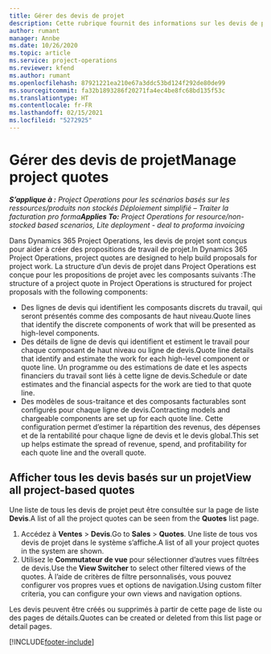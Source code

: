 ```yaml
---
title: Gérer des devis de projet
description: Cette rubrique fournit des informations sur les devis de projet.
author: rumant
manager: Annbe
ms.date: 10/26/2020
ms.topic: article
ms.service: project-operations
ms.reviewer: kfend
ms.author: rumant
ms.openlocfilehash: 87921221ea210e67a3ddc53bd124f292de80de99
ms.sourcegitcommit: fa32b1893286f20271fa4ec4be8fc68bd135f53c
ms.translationtype: HT
ms.contentlocale: fr-FR
ms.lasthandoff: 02/15/2021
ms.locfileid: "5272925"
---
```

# <a name="manage-project-quotes"></a><span data-ttu-id="fb545-103">Gérer des devis de projet</span><span class="sxs-lookup"><span data-stu-id="fb545-103">Manage project quotes</span></span>

<span data-ttu-id="fb545-104">_**S’applique à :** Project Operations pour les scénarios basés sur les ressources/produits non stockés Déploiement simplifié – Traiter la facturation pro forma_</span><span class="sxs-lookup"><span data-stu-id="fb545-104">_**Applies To:** Project Operations for resource/non-stocked based scenarios, Lite deployment - deal to proforma invoicing_</span></span>

<span data-ttu-id="fb545-105">Dans Dynamics 365 Project Operations, les devis de projet sont conçus pour aider à créer des propositions de travail de projet.</span><span class="sxs-lookup"><span data-stu-id="fb545-105">In Dynamics 365 Project Operations, project quotes are designed to help build proposals for project work.</span></span> <span data-ttu-id="fb545-106">La structure d’un devis de projet dans Project Operations est conçue pour les propositions de projet avec les composants suivants :</span><span class="sxs-lookup"><span data-stu-id="fb545-106">The structure of a project quote in Project Operations is structured for project proposals with the following components:</span></span>

  - <span data-ttu-id="fb545-107">Des lignes de devis qui identifient les composants discrets du travail, qui seront présentés comme des composants de haut niveau.</span><span class="sxs-lookup"><span data-stu-id="fb545-107">Quote lines that identify the discrete components of work that will be presented as high-level components.</span></span>
  - <span data-ttu-id="fb545-108">Des détails de ligne de devis qui identifient et estiment le travail pour chaque composant de haut niveau ou ligne de devis.</span><span class="sxs-lookup"><span data-stu-id="fb545-108">Quote line details that identify and estimate the work for each high-level component or quote line.</span></span> <span data-ttu-id="fb545-109">Un programme ou des estimations de date et les aspects financiers du travail sont liés à cette ligne de devis.</span><span class="sxs-lookup"><span data-stu-id="fb545-109">Schedule or date estimates and the financial aspects for the work are tied to that quote line.</span></span>
  - <span data-ttu-id="fb545-110">Des modèles de sous-traitance et des composants facturables sont configurés pour chaque ligne de devis.</span><span class="sxs-lookup"><span data-stu-id="fb545-110">Contracting models and chargeable components are set up for each quote line.</span></span> <span data-ttu-id="fb545-111">Cette configuration permet d’estimer la répartition des revenus, des dépenses et de la rentabilité pour chaque ligne de devis et le devis global.</span><span class="sxs-lookup"><span data-stu-id="fb545-111">This set up helps estimate the spread of revenue, spend, and profitability for each quote line and the overall quote.</span></span>

## <a name="view-all-project-based-quotes"></a><span data-ttu-id="fb545-112">Afficher tous les devis basés sur un projet</span><span class="sxs-lookup"><span data-stu-id="fb545-112">View all project-based quotes</span></span>

<span data-ttu-id="fb545-113">Une liste de tous les devis de projet peut être consultée sur la page de liste **Devis**.</span><span class="sxs-lookup"><span data-stu-id="fb545-113">A list of all the project quotes can be seen from the **Quotes** list page.</span></span> 

1. <span data-ttu-id="fb545-114">Accédez à **Ventes** > **Devis**.</span><span class="sxs-lookup"><span data-stu-id="fb545-114">Go to **Sales** > **Quotes**.</span></span> <span data-ttu-id="fb545-115">Une liste de tous vos devis de projet dans le système s’affiche.</span><span class="sxs-lookup"><span data-stu-id="fb545-115">A list of all your project quotes in the system are shown.</span></span> 
2. <span data-ttu-id="fb545-116">Utilisez le **Commutateur de vue** pour sélectionner d’autres vues filtrées de devis.</span><span class="sxs-lookup"><span data-stu-id="fb545-116">Use the **View Switcher** to select other filtered views of the quotes.</span></span> <span data-ttu-id="fb545-117">À l’aide de critères de filtre personnalisés, vous pouvez configurer vos propres vues et options de navigation.</span><span class="sxs-lookup"><span data-stu-id="fb545-117">Using custom filter criteria, you can configure your own views and navigation options.</span></span>

<span data-ttu-id="fb545-118">Les devis peuvent être créés ou supprimés à partir de cette page de liste ou des pages de détails.</span><span class="sxs-lookup"><span data-stu-id="fb545-118">Quotes can be created or deleted from this list page or detail pages.</span></span>


[!INCLUDE[footer-include](../../includes/footer-banner.md)]